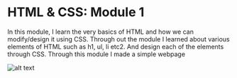 # HTML & CSS: Module 1
In this module, I learn the very basics of HTML and how we can modify/design it using CSS. Through out the module I learned about various elements of HTML such as h1, ul, li etc2. And design each of the elements through CSS. Through this module I made a simple webpage

![alt text](https://github.com/Astudent35/HTML-CSS/Module1/blob/main/webpage.PNG?raw=true)
